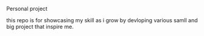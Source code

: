 Personal project

this repo is for showcasing my skill as i grow by devloping various samll and big project that inspire me.

